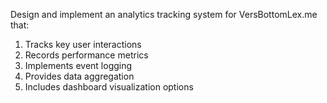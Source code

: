 Design and implement an analytics tracking system for VersBottomLex.me that:

1. Tracks key user interactions
2. Records performance metrics
3. Implements event logging
4. Provides data aggregation
5. Includes dashboard visualization options
